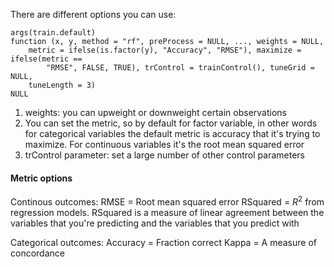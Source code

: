 There are different options you can use:

```[R]
args(train.default)
function (x, y, method = "rf", preProcess = NULL, ..., weights = NULL, 
    metric = ifelse(is.factor(y), "Accuracy", "RMSE"), maximize = ifelse(metric == 
        "RMSE", FALSE, TRUE), trControl = trainControl(), tuneGrid = NULL, 
    tuneLength = 3) 
NULL
```

1. weights: you can upweight or downweight certain observations
2. You can set the metric, so by default for
factor variable, in other words for categorical variables the default metric
is accuracy that it's trying to maximize. For continuous variables it's
the root mean squared error
3. trControl parameter: set a large number of other control parameters

#### Metric options

Continous outcomes:
RMSE = Root mean squared error
RSquared = $R^2$ from regression models. RSquared is a measure of linear agreement
between the variables that you're predicting and
the variables that you predict with

Categorical outcomes:
Accuracy = Fraction correct
Kappa = A measure of concordance

